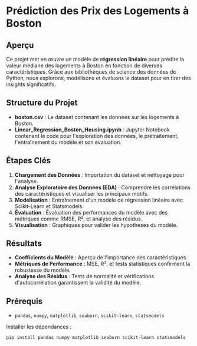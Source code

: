 # Prédiction des Prix des Logements à Boston

## Aperçu
Ce projet met en œuvre un modèle de **régression linéaire** pour prédire la valeur médiane des logements à Boston en fonction de diverses caractéristiques. Grâce aux bibliothèques de science des données de Python, nous explorons, modélisons et évaluons le dataset pour en tirer des insights significatifs.

## Structure du Projet
- **boston.csv** : Le dataset contenant les données sur les logements à Boston.
- **Linear_Regression_Boston_Housing.ipynb** : Jupyter Notebook contenant le code pour l'exploration des données, le prétraitement, l'entraînement du modèle et son évaluation.

## Étapes Clés
1. **Chargement des Données** : Importation du dataset et nettoyage pour l'analyse.
2. **Analyse Exploratoire des Données (EDA)** : Comprendre les corrélations des caractéristiques et visualiser les principaux motifs.
3. **Modélisation** : Entraînement d'un modèle de régression linéaire avec Scikit-Learn et Statsmodels.
4. **Évaluation** : Évaluation des performances du modèle avec des métriques comme RMSE, R², et analyse des résidus.
5. **Visualisation** : Graphiques pour valider les hypothèses du modèle.

## Résultats
- **Coefficients du Modèle** : Aperçu de l'importance des caractéristiques.
- **Métriques de Performance** : MSE, R², et tests statistiques confirment la robustesse du modèle.
- **Analyse des Résidus** : Tests de normalité et vérifications d'autocorrélation garantissent la validité du modèle.

## Prérequis
- `pandas`, `numpy`, `matplotlib`, `seaborn`, `scikit-learn`, `statsmodels`
  
Installer les dépendances :
```bash
pip install pandas numpy matplotlib seaborn scikit-learn statsmodels
